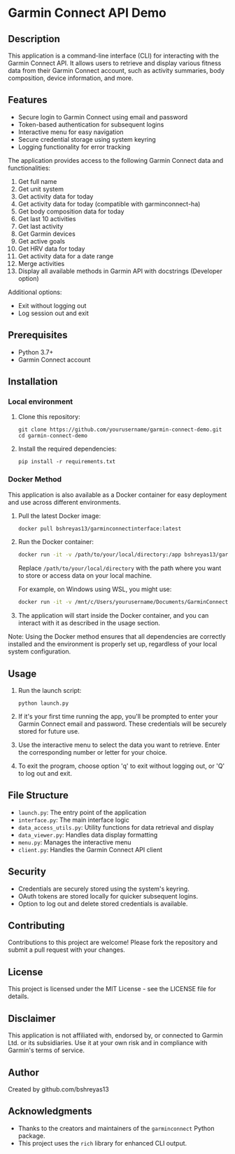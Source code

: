 # Garmin Connect API Demo

## Description

This application is a command-line interface (CLI) for interacting with the Garmin Connect API. It allows users to retrieve and display various fitness data from their Garmin Connect account, such as activity summaries, body composition, device information, and more.

## Features

- Secure login to Garmin Connect using email and password
- Token-based authentication for subsequent logins
- Interactive menu for easy navigation
- Secure credential storage using system keyring
- Logging functionality for error tracking

The application provides access to the following Garmin Connect data and functionalities:

1. Get full name
2. Get unit system
3. Get activity data for today
4. Get activity data for today (compatible with garminconnect-ha)
5. Get body composition data for today
6. Get last 10 activities
7. Get last activity
8. Get Garmin devices
9. Get active goals
10. Get HRV data for today
11. Get activity data for a date range
12. Merge activities
13. Display all available methods in Garmin API with docstrings (Developer option)

Additional options:
- Exit without logging out
- Log session out and exit


## Prerequisites

- Python 3.7+
- Garmin Connect account

## Installation

### Local environment

1. Clone this repository:
   ```
   git clone https://github.com/yourusername/garmin-connect-demo.git
   cd garmin-connect-demo
   ```

2. Install the required dependencies:
   ```
   pip install -r requirements.txt
   ```

### Docker Method

This application is also available as a Docker container for easy deployment and use across different environments.

1. Pull the latest Docker image:
   ```bash
   docker pull bshreyas13/garminconnectinterface:latest
   ```

2. Run the Docker container:
   ```bash
   docker run -it -v /path/to/your/local/directory:/app bshreyas13/garminconnectinterface:latest
   ```
   
   Replace `/path/to/your/local/directory` with the path where you want to store or access data on your local machine.

   For example, on Windows using WSL, you might use:
   ```bash
   docker run -it -v /mnt/c/Users/yourusername/Documents/GarminConnectInterface/:/app bshreyas13/garminconnectinterface:latest
   ```

3. The application will start inside the Docker container, and you can interact with it as described in the usage section.

Note: Using the Docker method ensures that all dependencies are correctly installed and the environment is properly set up, regardless of your local system configuration.

## Usage

1. Run the launch script:
   ```
   python launch.py
   ```

2. If it's your first time running the app, you'll be prompted to enter your Garmin Connect email and password. These credentials will be securely stored for future use.

3. Use the interactive menu to select the data you want to retrieve. Enter the corresponding number or letter for your choice.

4. To exit the program, choose option 'q' to exit without logging out, or 'Q' to log out and exit.



## File Structure

- `launch.py`: The entry point of the application
- `interface.py`: The main interface logic
- `data_access_utils.py`: Utility functions for data retrieval and display
- `data_viewer.py`: Handles data display formatting
- `menu.py`: Manages the interactive menu
- `client.py`: Handles the Garmin Connect API client

## Security

- Credentials are securely stored using the system's keyring.
- OAuth tokens are stored locally for quicker subsequent logins.
- Option to log out and delete stored credentials is available.

## Contributing

Contributions to this project are welcome! Please fork the repository and submit a pull request with your changes.

## License

This project is licensed under the MIT License - see the LICENSE file for details.

## Disclaimer

This application is not affiliated with, endorsed by, or connected to Garmin Ltd. or its subsidiaries. Use it at your own risk and in compliance with Garmin's terms of service.

## Author

Created by github.com/bshreyas13

## Acknowledgments

- Thanks to the creators and maintainers of the `garminconnect` Python package.
- This project uses the `rich` library for enhanced CLI output.





